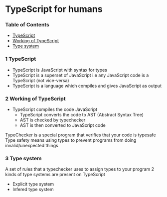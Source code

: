 # TypeScript for humans

### Table of Contents

* [TypeScript](#1-TypeScript)
* [Working of TypeScript](#2-Working-of-TypeScript)
* [Type system](#3Type-system)


### 1 TypeScript

- TypeScript is JavaScript with syntax for types
- TypeScript is a superset of JavaScript i.e any JavaScript code is a TypeScript (not vice-versa)
- TypeScript is a language which compiles and gives JavaScript as output

### 2 Working of TypeScript

- TypeScript compiles the code JavaScript
  - TypeScript converts the code to AST (Abstract Syntax Tree)
  - AST is checked by typechecker
  - AST is then converted to JavaScript code

TypeChecker is a special program that verifies that your code is typesafe
Type safety means using types to prevent programs from doing invalid/unexpected things

### 3 Type system

A set of rules that a typechecker uses to assign types to your program
2 kinds of type systems are present on TypeScript
- Explicit type system
- Infered type system
